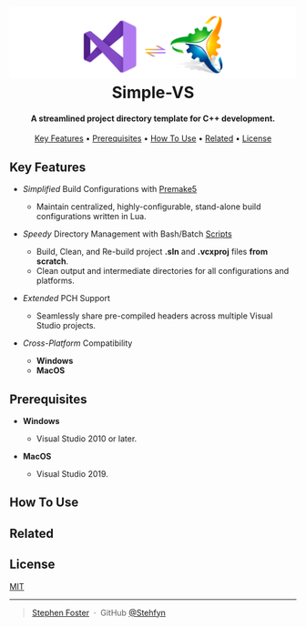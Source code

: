 <h1 align="center">
  <br>
  <a href="http://www.amitmerchant.com/electron-markdownify"><img src="https://github.com/Stehfyn/vs-pch-template/blob/main/shared/resources/draft17.png" alt="Markdownify" width="800"></a>
  <br>
   <align="center">Simple-VS
  <br>
</h1>
<h4 align="center">A streamlined project directory template for C++ development.</h4>
<p align="center">
  <a href="#key-features">Key Features</a> •
  <a href="#prerequisites">Prerequisites</a> •
  <a href="#how-to-use">How To Use</a> •
  <a href="#related">Related</a> •
  <a href="#license">License</a>
</p>
  
## Key Features
  * _Simplified_ Build Configurations with [Premake5](https://github.com/premake/premake-core)
    - Maintain centralized, highly-configurable, stand-alone build configurations written in Lua.
  
  * _Speedy_ Directory Management with Bash/Batch [Scripts](https://github.com/Stehfyn/vs-pch-template/tree/main/scripts/buildvs)
    - Build, Clean, and Re-build project **.sln** and **.vcxproj** files **from scratch**.
    - Clean output and intermediate directories for all configurations and platforms.
  
  * _Extended_ PCH Support
    - Seamlessly share pre-compiled headers across multiple Visual Studio projects.
  
  * _Cross-Platform_ Compatibility
    - **Windows**
    - **MacOS**

## Prerequisites
  * **Windows**
    - Visual Studio 2010 or later.
  
  * **MacOS**
    - Visual Studio 2019.
  
## How To Use
  
## Related
## License
  [MIT](https://tldrlegal.com/license/mit-license)
  
---
> [Stephen Foster](https://github.com/Stehfyn) &nbsp;&middot;&nbsp;
> GitHub [@Stehfyn](https://github.com/Stehfyn)
